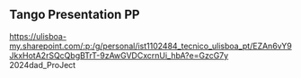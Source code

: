 ## Tango Presentation PP
https://ulisboa-my.sharepoint.com/:p:/g/personal/ist1102484_tecnico_ulisboa_pt/EZAn6vY9JkxHotA2rSQcQbgBTrT-9zAwGVDCxcrnUi_hbA?e=GzcG7y
2024dad_ProJect
